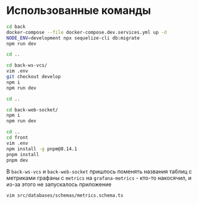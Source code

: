 # Использованные команды
```bash
cd back
docker-compose --file docker-compose.dev.services.yml up -d
NODE_ENV=development npx sequelize-cli db:migrate
npm run dev

cd ..

cd back-ws-vcs/
vim .env
git checkout develop
npm i
npm run dev

cd ..

cd back-web-socket/
npm i
npm run dev

cd ..
cd front
vim .env
npm install -g pnpm@8.14.1
pnpm install
pnpm dev
```

В `back-ws-vcs` и `back-web-socket` пришлось поменять названия таблиц с метриками графаны с `metrics` на `grafana-metrics` - кто-то накосячил, и из-за этого не запускалось приложение

`vim src/databases/schemas/metrics.schema.ts`